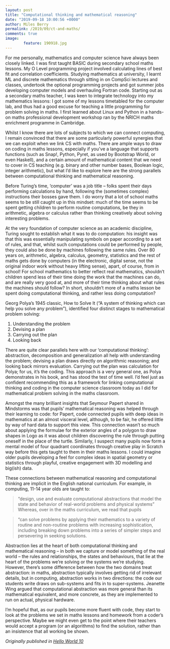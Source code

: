 ```yaml
---
layout: post
title: "Computational thinking and mathematical reasoning"
date: "2019-09-18 10:00:56 +0000"
author: Miles Berry
permalink: /2019/09/ct-and-maths/
comments: true
image:
        feature: 190918.jpg
---
```


For me personally, mathematics and computer science have always been closely linked. I was first taught BASIC during secondary school maths lessons. My O Level programming project involved calculating lines of best fit and correlation coefficients. Studying mathematics at university, I learnt ML and discrete mathematics through sitting in on CompSci lectures and classes, undertook the optional programming projects and got summer jobs developing computer models and overhauling Fortran code. Starting out as a secondary maths teacher, I was keen to integrate technology into my mathematics lessons: I got some of my lessons timetabled for the computer lab, and thus had a good excuse for teaching a little programming for problem solving in maths. I first learned about Linux and Python in a hands-on maths professional development workshop ran by the NRICH maths enrichment programme in Cambridge.

Whilst I know there are lots of subjects to which we can connect computing, I remain convinced that there are some particularly powerful synergies that we can exploit when we link CS with maths. There are ample ways to draw on coding in maths lessons, especially if you’ve a language that supports functions (such as Snap!, Python, Pyret, as used by Bootstrap World, or even Haskell), and a certain amount of mathematical content that we need to cover in CS teaching (e.g. binary and other number bases, Boolean logic, integer arithmetic), but what I’d like to explore here are the strong parallels between computational thinking and mathematical reasoning.

Before Turing’s time, ‘computer’ was a job title – folks spent their days performing calculations by hand, following the (sometimes complex) instructions their bosses gave them. I do worry that a lot of school maths seems to be still caught up in this mindset: much of the time seems to be spent getting children to perform routine computations, be they in arithmetic, algebra or calculus rather than thinking creatively about solving interesting problems.

At the very foundation of computer science as an academic discipline, Turing sought to establish what it was to do computation: his insight was that this was essentially manipulating symbols on paper according to a set of rules, and that, whilst such computations could be performed by people, they could also be done by machines following the same rules. Over 80 years on, arithmetic, algebra, calculus, geometry, statistics and the rest of maths gets done by computers (in the electronic, digital sense, not the original indoor work without heavy lifting sense), apart, of course, from in school! For school mathematics to better reflect real mathematics, shouldn’t children spend less of their time doing the work that the machines can do, and are really very good at, and more of their time thinking about what rules the machines should follow? In short, shouldn’t more of a maths lesson be spent doing computational thinking, and rather less doing computation?

Georg Polya’s 1945 classic, How to Solve It (“A system of thinking which can help you solve any problem”), identified four distinct stages to mathematical problem solving:
1. Understanding the problem
2. Devising a plan
3. Carrying out the plan
4. Looking back

There are quite clear parallels here with our ‘computational thinking’: abstraction, decomposition and generalization all help with understanding the problem; devising a plan draws directly on algorithmic reasoning; and looking back mirrors evaluation. Carrying out the plan was calculation for Polya; for us, it’s the coding. This approach is a very general one, as Polya demonstrates in his book, and has stood the test of time well. I’d feel just as confident recommending this as a framework for linking computational thinking and coding in the computer science classroom today as I did for mathematical problem solving in the maths classroom.

Amongst the many brilliant insights that Seymour Papert shared in Mindstorms was that pupils’ mathematical reasoning was helped through their learning to code: for Papert, code connected pupils with deep ideas in mathematics at an almost visceral level, although, to be fair, he offered little by way of hard data to support this view. This connection wasn’t so much about applying the formulae for the exterior angles of a polygon to draw shapes in Logo as it was about children discovering the rule through putting oneself in the place of the turtle. Similarly, I suspect many pupils now form a mental model of four quadrant coordinates through creative play in Scratch way before this gets taught to them in their maths lessons. I could imagine older pupils developing a feel for complex ideas in spatial geometry or statistics through playful, creative engagement with 3D modelling and big(ish) data.

These connections between mathematical reasoning and computational thinking are implicit in the English national curriculum. For example, in computing, 11-14 year olds are taught to:

>“design, use and evaluate computational abstractions that model the state and behavior of real-world problems and physical systems”
Whereas, over in the maths curriculum, we read that pupils

>“can solve problems by applying their mathematics to a variety of routine and non-routine problems with increasing sophistication, including breaking down problems into a series of simpler steps and persevering in seeking solutions.

Abstraction lies at the heart of both computational thinking and mathematical reasoning – in both we capture or model something of the real world – the rules and relationships, the states and behaviours, that lie at the heart of the problems we’re solving or the systems we’re studying. However, there’s some difference between how the two domains treat abstraction: in maths, abstraction typically involves getting rid of irrelevant details, but in computing, abstraction works in two directions: the code our students write draws on sub-systems and fits in to super-systems. Jeanette Wing argued that computational abstraction was more general than its mathematical equivalent, and more concrete, as they are implemented to run on actual, physical hardware.

I’m hopeful that, as our pupils become more fluent with code, they start to look at the problems we set in maths lessons and homework from a coder’s perspective. Maybe we might even get to the point where their teachers would accept a program (or an algorithms) to find the solution, rather than an insistence that all working be shown.  


*Originally published in [Hello World 10](https://helloworld.raspberrypi.org/issues/10/pdf)*
